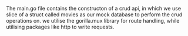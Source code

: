 The main.go file contains the constructon of a crud api, in which we use slice of a struct called movies as our mock database to perform the crud operations on.
we utilise the gorilla.mux library for route handling, while utilising packages like http to write requests.
